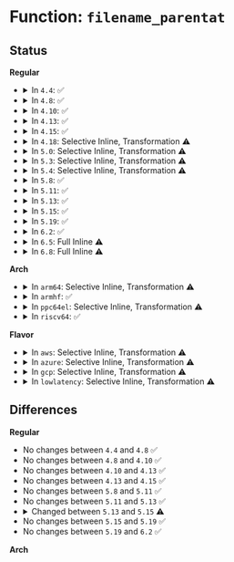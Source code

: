 # Function: <code>filename_parentat</code>

## Status
<b>Regular</b>
<ul>
<li>
<details>
<summary>In <code>4.4</code>: ✅</summary>

```c
struct filename *filename_parentat(int dfd, struct filename *name, unsigned int flags, struct path *parent, struct qstr *last, int *type);
```

**Collision:** Unique Static

**Inline:** No

**Transformation:** False

**Instances:**

```
In fs/namei.c (ffffffff8121c050)
Location: fs/namei.c:2198
Inline: False
Direct callers:
  - fs/namei.c:filename_create
  - fs/namei.c:do_rmdir
  - fs/namei.c:do_unlinkat
  - fs/namei.c:kern_path_locked
  - fs/namei.c:SyS_renameat
  - fs/namei.c:SyS_renameat
  - fs/namei.c:SyS_rename
  - fs/namei.c:SyS_rename
```
**Symbols:**

```
ffffffff8121c050-ffffffff8121c1de: filename_parentat (STB_LOCAL)
```
</details>
</li>
<li>
<details>
<summary>In <code>4.8</code>: ✅</summary>

```c
struct filename *filename_parentat(int dfd, struct filename *name, unsigned int flags, struct path *parent, struct qstr *last, int *type);
```

**Collision:** Unique Static

**Inline:** No

**Transformation:** False

**Instances:**

```
In fs/namei.c (ffffffff812434d0)
Location: fs/namei.c:2335
Inline: False
Direct callers:
  - fs/namei.c:SyS_rename
  - fs/namei.c:SyS_rename
  - fs/namei.c:SyS_renameat
  - fs/namei.c:SyS_renameat
  - fs/namei.c:do_unlinkat
  - fs/namei.c:do_rmdir
  - fs/namei.c:filename_create
  - fs/namei.c:kern_path_locked
```
**Symbols:**

```
ffffffff812434d0-ffffffff8124365e: filename_parentat (STB_LOCAL)
```
</details>
</li>
<li>
<details>
<summary>In <code>4.10</code>: ✅</summary>

```c
struct filename *filename_parentat(int dfd, struct filename *name, unsigned int flags, struct path *parent, struct qstr *last, int *type);
```

**Collision:** Unique Static

**Inline:** No

**Transformation:** False

**Instances:**

```
In fs/namei.c (ffffffff81256450)
Location: fs/namei.c:2324
Inline: False
Direct callers:
  - fs/namei.c:SyS_rename
  - fs/namei.c:SyS_rename
  - fs/namei.c:SyS_renameat
  - fs/namei.c:SyS_renameat
  - fs/namei.c:do_unlinkat
  - fs/namei.c:do_rmdir
  - fs/namei.c:filename_create
  - fs/namei.c:kern_path_locked
```
**Symbols:**

```
ffffffff81256450-ffffffff812565de: filename_parentat (STB_LOCAL)
```
</details>
</li>
<li>
<details>
<summary>In <code>4.13</code>: ✅</summary>

```c
struct filename *filename_parentat(int dfd, struct filename *name, unsigned int flags, struct path *parent, struct qstr *last, int *type);
```

**Collision:** Unique Static

**Inline:** No

**Transformation:** False

**Instances:**

```
In fs/namei.c (ffffffff812625e0)
Location: fs/namei.c:2369
Inline: False
Direct callers:
  - fs/namei.c:SyS_rename
  - fs/namei.c:SyS_rename
  - fs/namei.c:SyS_renameat
  - fs/namei.c:SyS_renameat
  - fs/namei.c:do_unlinkat
  - fs/namei.c:do_rmdir
  - fs/namei.c:filename_create
  - fs/namei.c:kern_path_locked
```
**Symbols:**

```
ffffffff812625e0-ffffffff81262770: filename_parentat (STB_LOCAL)
```
</details>
</li>
<li>
<details>
<summary>In <code>4.15</code>: ✅</summary>

```c
struct filename *filename_parentat(int dfd, struct filename *name, unsigned int flags, struct path *parent, struct qstr *last, int *type);
```

**Collision:** Unique Static

**Inline:** No

**Transformation:** False

**Instances:**

```
In fs/namei.c (ffffffff81284e30)
Location: fs/namei.c:2367
Inline: False
Direct callers:
  - fs/namei.c:SyS_rename
  - fs/namei.c:SyS_rename
  - fs/namei.c:SyS_renameat
  - fs/namei.c:SyS_renameat
  - fs/namei.c:do_unlinkat
  - fs/namei.c:do_rmdir
  - fs/namei.c:filename_create
  - fs/namei.c:kern_path_locked
```
**Symbols:**

```
ffffffff81284e30-ffffffff81284fc0: filename_parentat (STB_LOCAL)
```
</details>
</li>
<li>
<details>
<summary>In <code>4.18</code>: Selective Inline, Transformation ⚠️</summary>

**Collision:** Unique Static

**Inline:** Selective

**Transformation:** True

**Instances:**

```
In fs/namei.c (ffffffff812ac79a)
Location: fs/namei.c:2354
Inline: True
Inline callers:
  - fs/namei.c:do_renameat2
  - fs/namei.c:do_renameat2
  - fs/namei.c:do_unlinkat
  - fs/namei.c:do_rmdir
  - fs/namei.c:filename_create
  - fs/namei.c:kern_path_locked
Direct callers:
  - fs/namei.c:do_renameat2
  - fs/namei.c:do_renameat2
  - fs/namei.c:do_unlinkat
  - fs/namei.c:do_rmdir
  - fs/namei.c:filename_create
  - fs/namei.c:kern_path_locked
```
**Symbols:**

```
ffffffff812abf80-ffffffff812ac0f4: filename_parentat.isra.57.part.58 (STB_LOCAL)
```
</details>
</li>
<li>
<details>
<summary>In <code>5.0</code>: Selective Inline, Transformation ⚠️</summary>

**Collision:** Unique Static

**Inline:** Selective

**Transformation:** True

**Instances:**

```
In fs/namei.c (ffffffff812c189a)
Location: fs/namei.c:2378
Inline: True
Inline callers:
  - fs/namei.c:do_renameat2
  - fs/namei.c:do_renameat2
  - fs/namei.c:do_unlinkat
  - fs/namei.c:do_rmdir
  - fs/namei.c:filename_create
  - fs/namei.c:kern_path_locked
Direct callers:
  - fs/namei.c:do_renameat2
  - fs/namei.c:do_renameat2
  - fs/namei.c:do_unlinkat
  - fs/namei.c:do_rmdir
  - fs/namei.c:filename_create
  - fs/namei.c:kern_path_locked
```
**Symbols:**

```
ffffffff812c1080-ffffffff812c11f4: filename_parentat.isra.58.part.59 (STB_LOCAL)
```
</details>
</li>
<li>
<details>
<summary>In <code>5.3</code>: Selective Inline, Transformation ⚠️</summary>

**Collision:** Unique Static

**Inline:** Selective

**Transformation:** True

**Instances:**

```
In fs/namei.c (ffffffff812dd860)
Location: fs/namei.c:2376
Inline: True
Direct callers:
  - fs/namei.c:do_renameat2
  - fs/namei.c:do_renameat2
  - fs/namei.c:do_unlinkat
  - fs/namei.c:do_rmdir
  - fs/namei.c:filename_create
  - fs/namei.c:kern_path_locked
```
**Symbols:**

```
ffffffff812dd860-ffffffff812dd9df: filename_parentat.isra.0 (STB_LOCAL)
```
</details>
</li>
<li>
<details>
<summary>In <code>5.4</code>: Selective Inline, Transformation ⚠️</summary>

**Collision:** Unique Static

**Inline:** Selective

**Transformation:** True

**Instances:**

```
In fs/namei.c (ffffffff812ef390)
Location: fs/namei.c:2369
Inline: True
Direct callers:
  - fs/namei.c:do_renameat2
  - fs/namei.c:do_renameat2
  - fs/namei.c:do_unlinkat
  - fs/namei.c:do_rmdir
  - fs/namei.c:filename_create
  - fs/namei.c:kern_path_locked
```
**Symbols:**

```
ffffffff812ef390-ffffffff812ef50f: filename_parentat.isra.0 (STB_LOCAL)
```
</details>
</li>
<li>
<details>
<summary>In <code>5.8</code>: ✅</summary>

```c
struct filename *filename_parentat(int dfd, struct filename *name, unsigned int flags, struct path *parent, struct qstr *last, int *type);
```

**Collision:** Unique Static

**Inline:** No

**Transformation:** False

**Instances:**

```
In fs/namei.c (ffffffff813273a0)
Location: fs/namei.c:2397
Inline: False
Direct callers:
  - fs/namei.c:do_renameat2
  - fs/namei.c:do_renameat2
  - fs/namei.c:do_unlinkat
  - fs/namei.c:do_rmdir
  - fs/namei.c:filename_create
  - fs/namei.c:kern_path_locked
```
**Symbols:**

```
ffffffff813273a0-ffffffff81327555: filename_parentat (STB_LOCAL)
```
</details>
</li>
<li>
<details>
<summary>In <code>5.11</code>: ✅</summary>

```c
struct filename *filename_parentat(int dfd, struct filename *name, unsigned int flags, struct path *parent, struct qstr *last, int *type);
```

**Collision:** Unique Static

**Inline:** No

**Transformation:** False

**Instances:**

```
In fs/namei.c (ffffffff813327b0)
Location: fs/namei.c:2395
Inline: False
Direct callers:
  - fs/namei.c:do_renameat2
  - fs/namei.c:do_renameat2
  - fs/namei.c:do_unlinkat
  - fs/namei.c:do_rmdir
  - fs/namei.c:filename_create
  - fs/namei.c:kern_path_locked
```
**Symbols:**

```
ffffffff813327b0-ffffffff81332965: filename_parentat (STB_LOCAL)
```
</details>
</li>
<li>
<details>
<summary>In <code>5.13</code>: ✅</summary>

```c
struct filename *filename_parentat(int dfd, struct filename *name, unsigned int flags, struct path *parent, struct qstr *last, int *type);
```

**Collision:** Unique Static

**Inline:** No

**Transformation:** False

**Instances:**

```
In fs/namei.c (ffffffff81338800)
Location: fs/namei.c:2485
Inline: False
Direct callers:
  - fs/namei.c:do_renameat2
  - fs/namei.c:do_renameat2
  - fs/namei.c:do_unlinkat
  - fs/namei.c:do_rmdir
  - fs/namei.c:filename_create
  - fs/namei.c:kern_path_locked
```
**Symbols:**

```
ffffffff81338800-ffffffff813389c8: filename_parentat (STB_LOCAL)
```
</details>
</li>
<li>
<details>
<summary>In <code>5.15</code>: ✅</summary>

```c
int filename_parentat(int dfd, struct filename *name, unsigned int flags, struct path *parent, struct qstr *last, int *type);
```

**Collision:** Unique Static

**Inline:** No

**Transformation:** False

**Instances:**

```
In fs/namei.c (ffffffff81382bb0)
Location: fs/namei.c:2509
Inline: False
Direct callers:
  - fs/namei.c:do_renameat2
  - fs/namei.c:do_renameat2
  - fs/namei.c:do_unlinkat
  - fs/namei.c:do_rmdir
  - fs/namei.c:filename_create
  - fs/namei.c:kern_path_locked
```
**Symbols:**

```
ffffffff81382bb0-ffffffff81382d84: filename_parentat (STB_LOCAL)
```
</details>
</li>
<li>
<details>
<summary>In <code>5.19</code>: ✅</summary>

```c
int filename_parentat(int dfd, struct filename *name, unsigned int flags, struct path *parent, struct qstr *last, int *type);
```

**Collision:** Unique Static

**Inline:** No

**Transformation:** False

**Instances:**

```
In fs/namei.c (ffffffff81406080)
Location: fs/namei.c:2555
Inline: False
Direct callers:
  - fs/namei.c:do_renameat2
  - fs/namei.c:do_renameat2
  - fs/namei.c:do_unlinkat
  - fs/namei.c:do_rmdir
  - fs/namei.c:filename_create
  - fs/namei.c:kern_path_locked
```
**Symbols:**

```
ffffffff81406080-ffffffff8140627a: filename_parentat (STB_LOCAL)
```
</details>
</li>
<li>
<details>
<summary>In <code>6.2</code>: ✅</summary>

```c
int filename_parentat(int dfd, struct filename *name, unsigned int flags, struct path *parent, struct qstr *last, int *type);
```

**Collision:** Unique Static

**Inline:** No

**Transformation:** False

**Instances:**

```
In fs/namei.c (ffffffff814903d0)
Location: fs/namei.c:2534
Inline: False
Direct callers:
  - fs/namei.c:do_renameat2
  - fs/namei.c:do_renameat2
  - fs/namei.c:do_unlinkat
  - fs/namei.c:do_rmdir
  - fs/namei.c:filename_create
  - fs/namei.c:kern_path_locked
```
**Symbols:**

```
ffffffff814903d0-ffffffff814905ca: filename_parentat (STB_LOCAL)
```
</details>
</li>
<li>
<details>
<summary>In <code>6.5</code>: Full Inline ⚠️</summary>

**Collision:** Unique Static

**Inline:** Full

**Transformation:** False

**Instances:**

```
In fs/namei.c (ffffffff814c8b4b)
Location: fs/namei.c:2564
Inline: True
Inline callers:
  - fs/namei.c:do_renameat2
  - fs/namei.c:do_renameat2
  - fs/namei.c:do_unlinkat
  - fs/namei.c:do_rmdir
  - fs/namei.c:filename_create
  - fs/namei.c:kern_path_locked
```
</details>
</li>
<li>
<details>
<summary>In <code>6.8</code>: Full Inline ⚠️</summary>

**Collision:** Unique Static

**Inline:** Full

**Transformation:** False

**Instances:**

```
In fs/namei.c (ffffffff814fb3fb)
Location: fs/namei.c:2571
Inline: True
Inline callers:
  - fs/namei.c:do_renameat2
  - fs/namei.c:do_renameat2
  - fs/namei.c:do_unlinkat
  - fs/namei.c:do_rmdir
  - fs/namei.c:filename_create
  - fs/namei.c:__kern_path_locked
```
</details>
</li>
</ul>
<b>Arch</b>
<ul>
<li>
<details>
<summary>In <code>arm64</code>: Selective Inline, Transformation ⚠️</summary>

**Collision:** Unique Static

**Inline:** Selective

**Transformation:** True

**Instances:**

```
In fs/namei.c (ffff800010398b48)
Location: fs/namei.c:2369
Inline: True
Direct callers:
  - fs/namei.c:do_renameat2
  - fs/namei.c:do_renameat2
  - fs/namei.c:do_unlinkat
  - fs/namei.c:do_rmdir
  - fs/namei.c:filename_create
  - fs/namei.c:kern_path_locked
```
**Symbols:**

```
ffff800010398b48-ffff800010398ca8: filename_parentat.isra.0 (STB_LOCAL)
```
</details>
</li>
<li>
<details>
<summary>In <code>armhf</code>: ✅</summary>

```c
struct filename *filename_parentat(int dfd, struct filename *name, unsigned int flags, struct path *parent, struct qstr *last, int *type);
```

**Collision:** Unique Static

**Inline:** No

**Transformation:** False

**Instances:**

```
In fs/namei.c (c057f1e4)
Location: fs/namei.c:2369
Inline: False
Direct callers:
  - fs/namei.c:do_renameat2
  - fs/namei.c:do_renameat2
  - fs/namei.c:do_unlinkat
  - fs/namei.c:do_rmdir
  - fs/namei.c:filename_create
  - fs/namei.c:kern_path_locked
```
**Symbols:**

```
c057f1e4-c057f354: filename_parentat (STB_LOCAL)
```
</details>
</li>
<li>
<details>
<summary>In <code>ppc64el</code>: Selective Inline, Transformation ⚠️</summary>

**Collision:** Unique Static

**Inline:** Selective

**Transformation:** True

**Instances:**

```
In fs/namei.c (c000000000493060)
Location: fs/namei.c:2369
Inline: True
Direct callers:
  - fs/namei.c:do_renameat2
  - fs/namei.c:do_renameat2
  - fs/namei.c:do_renameat2
  - fs/namei.c:do_unlinkat
  - fs/namei.c:do_unlinkat
  - fs/namei.c:do_rmdir
  - fs/namei.c:do_rmdir
  - fs/namei.c:filename_create
  - fs/namei.c:kern_path_locked
```
**Symbols:**

```
c000000000493060-c000000000493244: filename_parentat.isra.0 (STB_LOCAL)
```
</details>
</li>
<li>
<details>
<summary>In <code>riscv64</code>: ✅</summary>

```c
struct filename *filename_parentat(int dfd, struct filename *name, unsigned int flags, struct path *parent, struct qstr *last, int *type);
```

**Collision:** Unique Static

**Inline:** No

**Transformation:** False

**Instances:**

```
In fs/namei.c (ffffffe000266744)
Location: fs/namei.c:2369
Inline: False
Direct callers:
  - fs/namei.c:do_renameat2
  - fs/namei.c:do_renameat2
  - fs/namei.c:do_unlinkat
  - fs/namei.c:do_rmdir
  - fs/namei.c:filename_create
  - fs/namei.c:kern_path_locked
```
**Symbols:**

```
ffffffe000266744-ffffffe00026684c: filename_parentat (STB_LOCAL)
```
</details>
</li>
</ul>
<b>Flavor</b>
<ul>
<li>
<details>
<summary>In <code>aws</code>: Selective Inline, Transformation ⚠️</summary>

**Collision:** Unique Static

**Inline:** Selective

**Transformation:** True

**Instances:**

```
In fs/namei.c (ffffffff812e7970)
Location: fs/namei.c:2369
Inline: True
Direct callers:
  - fs/namei.c:do_renameat2
  - fs/namei.c:do_renameat2
  - fs/namei.c:do_unlinkat
  - fs/namei.c:do_rmdir
  - fs/namei.c:filename_create
  - fs/namei.c:kern_path_locked
```
**Symbols:**

```
ffffffff812e7970-ffffffff812e7aef: filename_parentat.isra.0 (STB_LOCAL)
```
</details>
</li>
<li>
<details>
<summary>In <code>azure</code>: Selective Inline, Transformation ⚠️</summary>

**Collision:** Unique Static

**Inline:** Selective

**Transformation:** True

**Instances:**

```
In fs/namei.c (ffffffff812d85b0)
Location: fs/namei.c:2369
Inline: True
Direct callers:
  - fs/namei.c:do_renameat2
  - fs/namei.c:do_renameat2
  - fs/namei.c:do_unlinkat
  - fs/namei.c:do_rmdir
  - fs/namei.c:filename_create
  - fs/namei.c:kern_path_locked
```
**Symbols:**

```
ffffffff812d85b0-ffffffff812d872f: filename_parentat.isra.0 (STB_LOCAL)
```
</details>
</li>
<li>
<details>
<summary>In <code>gcp</code>: Selective Inline, Transformation ⚠️</summary>

**Collision:** Unique Static

**Inline:** Selective

**Transformation:** True

**Instances:**

```
In fs/namei.c (ffffffff812e5780)
Location: fs/namei.c:2369
Inline: True
Direct callers:
  - fs/namei.c:do_renameat2
  - fs/namei.c:do_renameat2
  - fs/namei.c:do_unlinkat
  - fs/namei.c:do_rmdir
  - fs/namei.c:filename_create
  - fs/namei.c:kern_path_locked
```
**Symbols:**

```
ffffffff812e5780-ffffffff812e58ff: filename_parentat.isra.0 (STB_LOCAL)
```
</details>
</li>
<li>
<details>
<summary>In <code>lowlatency</code>: Selective Inline, Transformation ⚠️</summary>

**Collision:** Unique Static

**Inline:** Selective

**Transformation:** True

**Instances:**

```
In fs/namei.c (ffffffff812f6700)
Location: fs/namei.c:2369
Inline: True
Direct callers:
  - fs/namei.c:do_renameat2
  - fs/namei.c:do_renameat2
  - fs/namei.c:do_unlinkat
  - fs/namei.c:do_rmdir
  - fs/namei.c:filename_create
  - fs/namei.c:kern_path_locked
```
**Symbols:**

```
ffffffff812f6700-ffffffff812f687f: filename_parentat.isra.0 (STB_LOCAL)
```
</details>
</li>
</ul>

## Differences
<b>Regular</b>
<ul>
<li>
No changes between <code>4.4</code> and <code>4.8</code> ✅
</li>
<li>
No changes between <code>4.8</code> and <code>4.10</code> ✅
</li>
<li>
No changes between <code>4.10</code> and <code>4.13</code> ✅
</li>
<li>
No changes between <code>4.13</code> and <code>4.15</code> ✅
</li>
<li>
No changes between <code>5.8</code> and <code>5.11</code> ✅
</li>
<li>
No changes between <code>5.11</code> and <code>5.13</code> ✅
</li>
<li>
<details>
<summary>Changed between <code>5.13</code> and <code>5.15</code> ⚠️</summary>
<ul>
<li>
<b>Return type changed. </b>
<code>struct filename *</code> ➡️ <code>int</code>
</li>
</ul>
</details>
</li>
<li>
No changes between <code>5.15</code> and <code>5.19</code> ✅
</li>
<li>
No changes between <code>5.19</code> and <code>6.2</code> ✅
</li>
</ul>
<b>Arch</b>
<ul>
</ul>
